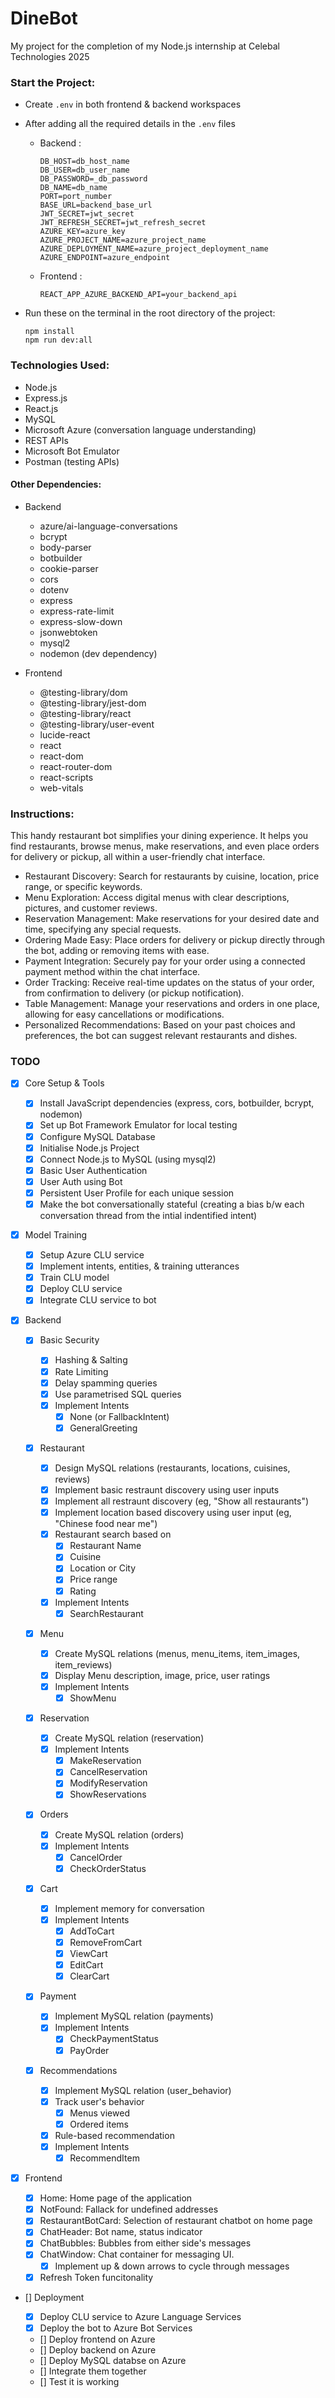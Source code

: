 # DineBot

My project for the completion of my Node.js internship at Celebal Technologies 2025

### Start the Project:

- Create `.env` in both frontend & backend workspaces

- After adding all the required details in the `.env` files

  - Backend :

        DB_HOST=db_host_name
        DB_USER=db_user_name
        DB_PASSWORD=_db_password
        DB_NAME=db_name
        PORT=port_number
        BASE_URL=backend_base_url
        JWT_SECRET=jwt_secret
        JWT_REFRESH_SECRET=jwt_refresh_secret
        AZURE_KEY=azure_key
        AZURE_PROJECT_NAME=azure_project_name
        AZURE_DEPLOYMENT_NAME=azure_project_deployment_name
        AZURE_ENDPOINT=azure_endpoint

  - Frontend :

        REACT_APP_AZURE_BACKEND_API=your_backend_api

- Run these on the terminal in the root directory of the project:

      npm install
      npm run dev:all

### Technologies Used:

- Node.js
- Express.js
- React.js
- MySQL
- Microsoft Azure (conversation language understanding)
- REST APIs
- Microsoft Bot Emulator
- Postman (testing APIs)

#### Other Dependencies:

- Backend

  - azure/ai-language-conversations
  - bcrypt
  - body-parser
  - botbuilder
  - cookie-parser
  - cors
  - dotenv
  - express
  - express-rate-limit
  - express-slow-down
  - jsonwebtoken
  - mysql2
  - nodemon (dev dependency)

- Frontend
  - @testing-library/dom
  - @testing-library/jest-dom
  - @testing-library/react
  - @testing-library/user-event
  - lucide-react
  - react
  - react-dom
  - react-router-dom
  - react-scripts
  - web-vitals

### Instructions:

This handy restaurant bot simplifies your dining experience. It helps you find restaurants, browse menus, make reservations, and even place orders for delivery or pickup, all within a user-friendly chat interface.

- Restaurant Discovery: Search for restaurants by cuisine, location, price range, or specific keywords.
- Menu Exploration: Access digital menus with clear descriptions, pictures, and customer reviews.
- Reservation Management: Make reservations for your desired date and time, specifying any special requests.
- Ordering Made Easy: Place orders for delivery or pickup directly through the bot, adding or removing items with ease.
- Payment Integration: Securely pay for your order using a connected payment method within the chat interface.
- Order Tracking: Receive real-time updates on the status of your order, from confirmation to delivery (or pickup notification).
- Table Management: Manage your reservations and orders in one place, allowing for easy cancellations or modifications.
- Personalized Recommendations: Based on your past choices and preferences, the bot can suggest relevant restaurants and dishes.

### TODO

- [x] Core Setup & Tools

  - [x] Install JavaScript dependencies (express, cors, botbuilder, bcrypt, nodemon)
  - [x] Set up Bot Framework Emulator for local testing
  - [x] Configure MySQL Database
  - [x] Initialise Node.js Project
  - [x] Connect Node.js to MySQL (using mysql2)
  - [x] Basic User Authentication
  - [x] User Auth using Bot
  - [x] Persistent User Profile for each unique session
  - [x] Make the bot conversationally stateful (creating a bias b/w each conversation thread from the intial indentified intent)
    <!-- TODO-FUTURE - [] Add buttons instead of purely text-based -->
    <!-- TODO-FUTURE - [] Add extra qualifying text to intents with multiple paths (EditCart, ModifyReservation, RemoveFromCart, CheckPaymentStatus) -->

- [x] Model Training

  - [x] Setup Azure CLU service
  - [x] Implement intents, entities, & training utterances
  - [x] Train CLU model
  - [x] Deploy CLU service
  - [x] Integrate CLU service to bot

- [x] Backend

  - [x] Basic Security

    - [x] Hashing & Salting
    - [x] Rate Limiting
    - [x] Delay spamming queries
    - [x] Use parametrised SQL queries
    - [x] Implement Intents
      - [x] None (or FallbackIntent)
      - [x] GeneralGreeting

  - [x] Restaurant
    - [x] Design MySQL relations (restaurants, locations, cuisines, reviews)
    - [x] Implement basic restraunt discovery using user inputs
    - [x] Implement all restraunt discovery (eg, "Show all restaurants")
    - [x] Implement location based discovery using user input (eg, "Chinese food near me")
    - [x] Restaurant search based on
      - [x] Restaurant Name
      - [x] Cuisine
      - [x] Location or City
      - [x] Price range
      - [x] Rating
    - [x] Implement Intents
      - [x] SearchRestaurant
  - [x] Menu

    - [x] Create MySQL relations (menus, menu_items, item_images, item_reviews)
    - [x] Display Menu description, image, price, user ratings
    - [x] Implement Intents
      - [x] ShowMenu

  - [x] Reservation

    - [x] Create MySQL relation (reservation)
    - [x] Implement Intents
      - [x] MakeReservation
      - [x] CancelReservation
      - [x] ModifyReservation
      - [x] ShowReservations

  - [x] Orders

    - [x] Create MySQL relation (orders)
    - [x] Implement Intents
      - [x] CancelOrder
      - [x] CheckOrderStatus

  - [x] Cart

    - [x] Implement memory for conversation
    - [x] Implement Intents
      - [x] AddToCart
      - [x] RemoveFromCart
      - [x] ViewCart
      - [x] EditCart
      - [x] ClearCart
      <!-- TODO-FUTURE - [] Store pending cart in Database (order status as 'pending') -->

  - [x] Payment

    - [x] Implement MySQL relation (payments)
    - [x] Implement Intents
      - [x] CheckPaymentStatus
      - [x] PayOrder

  - [x] Recommendations

    - [x] Implement MySQL relation (user_behavior)
    - [x] Track user's behavior
      - [x] Menus viewed
      - [x] Ordered items
        <!-- TODO FUTURE - [] Restaurants viewed -->
        <!-- TODO-FUTURE - [] Based on ratings -->
        <!-- TODO-FUTURE - [] Based on user reviews -->
    - [x] Rule-based recommendation
    - [x] Implement Intents
      - [x] RecommendItem
        <!-- TODO-FUTURE - [] AddRecommendedItem -->
          <!-- => Track additions from AddRecommendedItem in userBehavior -->

  <!-- TODO-FUTURE - [] Ratings -->
    <!-- TODO-FUTURE - [] Implement Relations (item_reviews) -->
    <!-- TODO-FUTURE - [] RateItem -->
    <!-- TODO-FUTURE - [] ReviewRestaurant -->

  <!-- TODO-FUTURE - [] ProvideFeedback -->

  <!-- TODO-FUTURE - [] ManageCoupons -->
    <!-- TODO-FUTURE - [] ViewCoupons -->
    <!-- TODO-FUTURE - [] ApplyCoupon -->

- [x] Frontend

  - [x] Home: Home page of the application
  - [x] NotFound: Fallack for undefined addresses
  - [x] RestaurantBotCard: Selection of restaurant chatbot on home page
  - [x] ChatHeader: Bot name, status indicator
  - [x] ChatBubbles: Bubbles from either side's messages
  - [x] ChatWindow: Chat container for messaging UI.
    - [x] Implement up & down arrows to cycle through messages
  - [x] Refresh Token funcitonality
    <!-- TODO-FUTURE - [] RestaurantList: Displays list of restaurants (name, rating, cuisine, price range) -->
    <!-- TODO-FUTURE - [] RestaurantCard: Individual restaurant item with basic info and thumbnail -->
    <!-- TODO-FUTURE - [] LocationFilter: Filter restaurants by city/area -->
    <!-- TODO-FUTURE - [] CuisineFilter: Filter restaurants by cuisine types -->
    <!-- TODO-FUTURE - [] RestaurantDetails: Detailed info page/modal for a selected restaurant address, reviews, menu link) -->
    <!-- TODO-FUTURE - [] MenuList: -->
    <!-- TODO-FUTURE - [] MenuItemCard: -->

<!-- TODO-FUTURE- [] Write tests -->

- [] Deployment

  - [x] Deploy CLU service to Azure Language Services
  - [x] Deploy the bot to Azure Bot Services
  - [] Deploy frontend on Azure
  - [] Deploy backend on Azure
  - [] Deploy MySQL databse on Azure
  - [] Integrate them together
  - [] Test it is working
